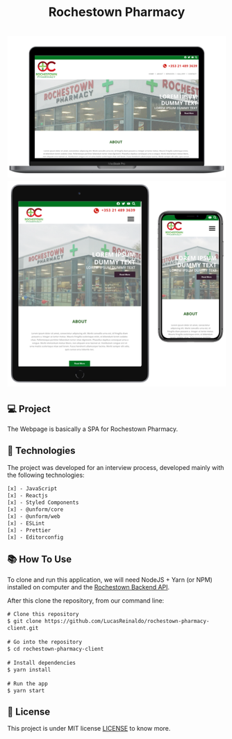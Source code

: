 <h1 align="center">Rochestown Pharmacy</h1>

<h1 align="center">
    <img src="https://github.com/LucasReinaldo/rochestown-pharmacy-client/blob/master/src/assets/macbook.png" alt="Login" width="980" />
    <img src="https://github.com/LucasReinaldo/rochestown-pharmacy-client/blob/master/src/assets/ipad-mobile.png" alt="Register" width="680" />
</h1>

## 💻 Project

The Webpage is basically a SPA for Rochestown Pharmacy.

## 🚀 Technologies

The project was developed for an interview process, developed mainly with the following technologies:

```
[x] - JavaScript
[x] - Reactjs
[x] - Styled Components
[x] - @unform/core
[x] - @unform/web
[x] - ESLint
[x] - Prettier
[x] - Editorconfig
```

## 📚 How To Use

To clone and run this application, we will need NodeJS + Yarn (or NPM) installed on computer and the [Rochestown Backend API](https://github.com/LucasReinaldo/rochestown-pharmacy-server). 

After this clone the repository, from our command line:

```
# Clone this repository
$ git clone https://github.com/LucasReinaldo/rochestown-pharmacy-client.git

# Go into the repository
$ cd rochestown-pharmacy-client

# Install dependencies
$ yarn install

# Run the app
$ yarn start
```

## 📖 License

This project is under MIT license [LICENSE](LICENSE.md) to know more.
